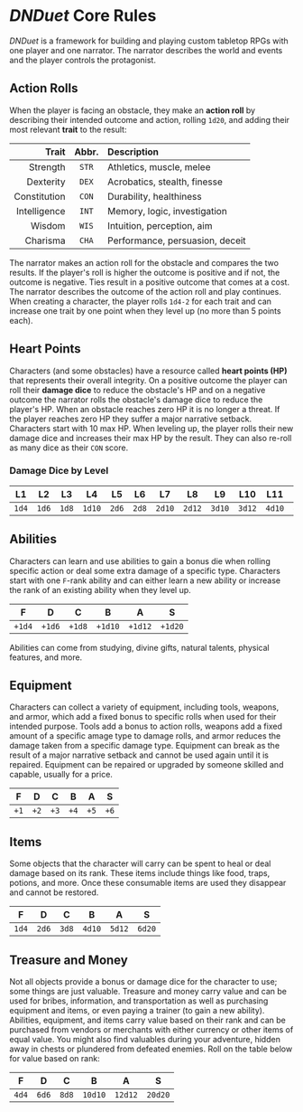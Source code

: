 # _DNDuet_ Core Rules
_DNDuet_ is a framework for building and playing custom tabletop RPGs with one player and one narrator. The narrator describes the world and events and the player controls the protagonist.

## Action Rolls
When the player is facing an obstacle, they make an **action roll** by describing their intended outcome and action, rolling `1d20`, and adding their most relevant **trait** to the result:

| Trait | Abbr. | Description |
| ---:|:---:|:--- |
| Strength | `STR` | Athletics, muscle, melee |
| Dexterity | `DEX` | Acrobatics, stealth, finesse |
| Constitution | `CON` | Durability, healthiness |
| Intelligence | `INT` | Memory, logic, investigation |
| Wisdom | `WIS` | Intuition, perception, aim |
| Charisma | `CHA` | Performance, persuasion, deceit |

The narrator makes an action roll for the obstacle and compares the two results. If the player's roll is higher the outcome is positive and if not, the outcome is negative. Ties result in a positive outcome that comes at a cost. The narrator describes the outcome of the action roll and play continues. When creating a character, the player rolls `1d4-2` for each trait and can increase one trait by one point when they level up (no more than 5 points each).

## Heart Points
Characters (and some obstacles) have a resource called **heart points (HP)** that represents their overall integrity. On a positive outcome the player can roll their **damage dice** to reduce the obstacle's HP and on a negative outcome the narrator rolls the obstacle's damage dice to reduce the player's HP. When an obstacle reaches zero HP it is no longer a threat. If the player reaches zero HP they suffer a major narrative setback. Characters start with 10 max HP. When leveling up, the player rolls their new damage dice and increases their max HP by the result. They can also re-roll as many dice as their `CON` score.

### Damage Dice by Level

| L1 | L2 | L3 | L4 | L5 | L6 | L7 | L8 | L9 | L10 | L11 | L12 |
|:---:|:---:|:---:|:---:|:---:|:---:|:---:|:---:|:---:|:---:|:---:|:---:|
| `1d4` | `1d6` | `1d8` | `1d10` | `2d6` | `2d8` | `2d10` | `2d12` | `3d10` | `3d12` | `4d10` | `4d12` |

## Abilities
Characters can learn and use abilities to gain a bonus die when rolling specific action or deal some extra damage of a specific type. Characters start with one `F`-rank ability and can either learn a new ability or increase the rank of an existing ability when they level up.

| F | D | C | B | A | S |
|:---:|:---:|:---:|:---:|:---:|:---:|
| `+1d4` | `+1d6` | `+1d8` | `+1d10` | `+1d12` | `+1d20` |

Abilities can come from studying, divine gifts, natural talents, physical features, and more. 

## Equipment
Characters can collect a variety of equipment, including tools, weapons, and armor, which add a fixed bonus to specific rolls when used for their intended purpose. Tools add a bonus to action rolls, weapons add a fixed amount of a specific amage type to damage rolls, and armor reduces the damage taken from a specific damage type. Equipment can break as the result of a major narrative setback and cannot be used again until it is repaired. Equipment can be repaired or upgraded by someone skilled and capable, usually for a price.

| F | D | C | B | A | S |
|:---:|:---:|:---:|:---:|:---:|:---:|
| `+1` | `+2` | `+3` | `+4` | `+5` | `+6` |

## Items
Some objects that the character will carry can be spent to heal or deal damage based on its rank. These items include things like food, traps, potions, and more. Once these consumable items are used they disappear and cannot be restored.

| F | D | C | B | A | S |
|:---:|:---:|:---:|:---:|:---:|:---:|
| `1d4` | `2d6` | `3d8` | `4d10` | `5d12` | `6d20` |

## Treasure and Money
Not all objects provide a bonus or damage dice for the character to use; some things are just valuable. Treasure and money carry value and can be used for bribes, information, and transportation as well as purchasing equipment and items, or even paying a trainer (to gain a new ability). Abilities, equipment, and items carry value based on their rank and can be purchased from vendors or merchants with either currency or other items of equal value. You might also find valuables during your adventure, hidden away in chests or plundered from defeated enemies. Roll on the table below for value based on rank:

| F | D | C | B | A | S |
|:---:|:---:|:---:|:---:|:---:|:---:|
| `4d4` | `6d6` | `8d8` | `10d10` | `12d12` | `20d20` |
